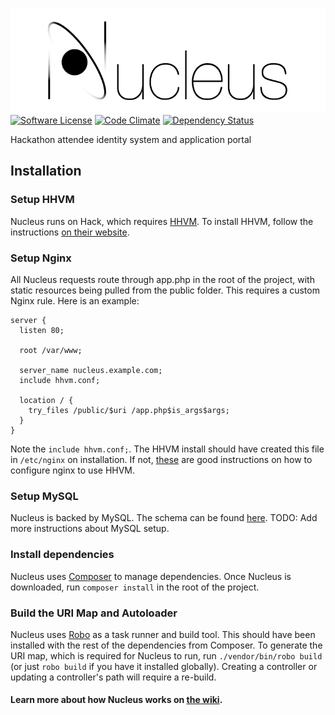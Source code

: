 ![Nucleus](nucleus.png)  
[![Software License](https://img.shields.io/badge/license-EPL-brightgreen.svg)](LICENSE)
[![Code Climate](https://codeclimate.com/github/hacktx/nucleus/badges/gpa.svg)](https://codeclimate.com/github/hacktx/nucleus)
[![Dependency Status](https://gemnasium.com/hacktx/nucleus.svg)](https://gemnasium.com/hacktx/nucleus)

Hackathon attendee identity system and application portal

## Installation
### Setup HHVM
Nucleus runs on Hack, which requires [HHVM](http://hhvm.com/). To install HHVM, follow the instructions [on their website](http://docs.hhvm.com/manual/en/install-intro.install.php).

### Setup Nginx
All Nucleus requests route through app.php in the root of the project, with static resources being pulled from the public folder.
This requires a custom Nginx rule. Here is an example:
```
server {
  listen 80;

  root /var/www;

  server_name nucleus.example.com;
  include hhvm.conf;

  location / {
    try_files /public/$uri /app.php$is_args$args;
  }
}
```
Note the `include hhvm.conf;`. The HHVM install should have created this file in `/etc/nginx` on installation.
If not, [these](http://fideloper.com/hhvm-nginx-laravel) are good instructions on how to configure nginx to use HHVM.

### Setup MySQL
Nucleus is backed by MySQL. The schema can be found [here](https://github.com/hacktx/nucleus-vagrant/blob/master/provision/config/schema.sql).
TODO: Add more instructions about MySQL setup.

### Install dependencies
Nucleus uses [Composer](https://getcomposer.org/) to manage dependencies. Once Nucleus is downloaded, run `composer install` in the root of the project.

### Build the URI Map and Autoloader
Nucleus uses [Robo](robo.li) as a task runner and build tool. This should have been installed with the rest of the dependencies from Composer. To generate the URI map, which is required for Nucleus to run, run `./vendor/bin/robo build` (or just `robo build` if you have it installed globally). Creating a controller or updating a controller's path will require a re-build.

#### Learn more about how Nucleus works on [the wiki](https://github.com/hacktx/nucleus/wiki/How-Nucleus-Works).
